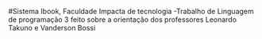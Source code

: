 #Sistema Ibook, Faculdade Impacta de tecnologia
 -Trabalho de Linguagem de programação 3 feito sobre a orientação dos professores Leonardo Takuno e Vanderson Bossi
